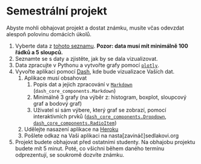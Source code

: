 # Semestrální projekt

Abyste mohli obhajovat projekt a dostat známku, musíte včas odevzdat alespoň polovinu domácích úkolů.

1. Vyberte data z [tohoto seznamu](http://vincentarelbundock.github.io/Rdatasets/datasets.html). **Pozor: data musí mít minimálně 100 řádků a 5 sloupců.**
1. Seznamte se s daty a zjistěte, jak by se dala vizualizovat.
1. Data zpracujte v Pythonu a vytvořte grafy pomocí [`plotly`](https://plot.ly/python/).
1. Vyvořte aplikaci pomocí [Dash](https://plot.ly/dash/), kde bude vizualizace Vaších dat.
    1. Aplikace musí obsahovat 
        1. Popis dat a jejich zpracování v [`Markdown`](https://plot.ly/dash/dash-core-components/markdown) (`dash_core_components.Markdown`)
        2. Minimálně 3 grafy (na výběr z: histogram, boxplot, sloupcový graf a bodový graf)
        3. Uživatel si sám výbere, který graf se zobrazí, pomocí interaktivních prvků ([`dash_core_components.Dropdown`](https://plot.ly/dash/dash-core-components/dropdown),
        [`dash_core_components.RadioItem`](https://plot.ly/dash/dash-core-components/radioitems))
    1. Udělejte nasazení aplikace na [Heroku](https://github.com/anastazie/pyladies_data/blob/master/dash_app_deployment.md)
    1. Pošlete odkaz na Vaši aplikaci na nasta[zavináč]sedlakovi.org
1. Projekt budete obhajovat před ostatními studenty. Na obhajobu projektu budete mít 5 minut. Poté, co všichni během daného termínu odprezentují, se soukromě dozvíte známku.
